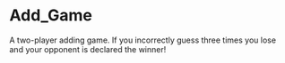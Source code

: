 # Add_Game

A two-player adding game. If you incorrectly guess three times you lose and your opponent is declared the winner!

